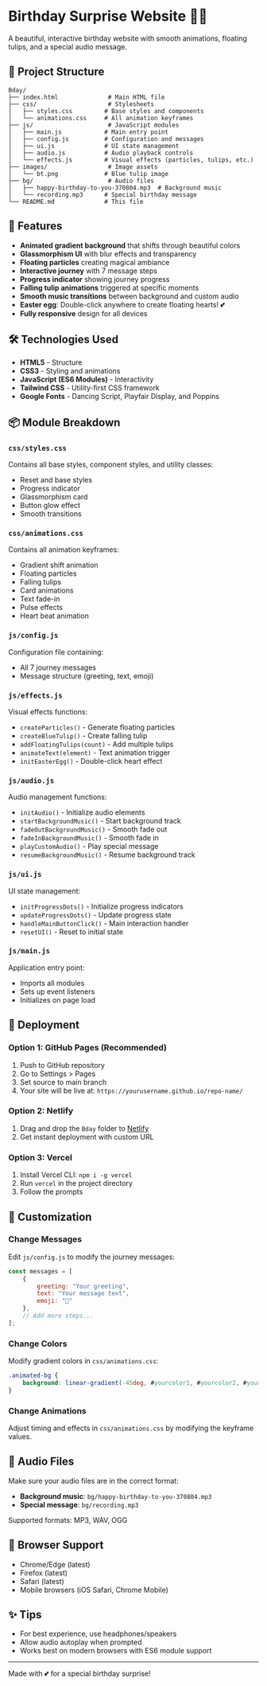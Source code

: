 # Birthday Surprise Website 🎂💝

A beautiful, interactive birthday website with smooth animations, floating tulips, and a special audio message.

## 📁 Project Structure

```
Bday/
├── index.html              # Main HTML file
├── css/                    # Stylesheets
│   ├── styles.css         # Base styles and components
│   └── animations.css     # All animation keyframes
├── js/                     # JavaScript modules
│   ├── main.js            # Main entry point
│   ├── config.js          # Configuration and messages
│   ├── ui.js              # UI state management
│   ├── audio.js           # Audio playback controls
│   └── effects.js         # Visual effects (particles, tulips, etc.)
├── images/                 # Image assets
│   └── bt.png             # Blue tulip image
├── bg/                     # Audio files
│   ├── happy-birthday-to-you-370804.mp3  # Background music
│   └── recording.mp3      # Special birthday message
└── README.md              # This file
```

## 🎨 Features

- **Animated gradient background** that shifts through beautiful colors
- **Glassmorphism UI** with blur effects and transparency
- **Floating particles** creating magical ambiance
- **Interactive journey** with 7 message steps
- **Progress indicator** showing journey progress
- **Falling tulip animations** triggered at specific moments
- **Smooth music transitions** between background and custom audio
- **Easter egg**: Double-click anywhere to create floating hearts! 💕
- **Fully responsive** design for all devices

## 🛠️ Technologies Used

- **HTML5** - Structure
- **CSS3** - Styling and animations
- **JavaScript (ES6 Modules)** - Interactivity
- **Tailwind CSS** - Utility-first CSS framework
- **Google Fonts** - Dancing Script, Playfair Display, and Poppins

## 📦 Module Breakdown

### `css/styles.css`
Contains all base styles, component styles, and utility classes:
- Reset and base styles
- Progress indicator
- Glassmorphism card
- Button glow effect
- Smooth transitions

### `css/animations.css`
Contains all animation keyframes:
- Gradient shift animation
- Floating particles
- Falling tulips
- Card animations
- Text fade-in
- Pulse effects
- Heart beat animation

### `js/config.js`
Configuration file containing:
- All 7 journey messages
- Message structure (greeting, text, emoji)

### `js/effects.js`
Visual effects functions:
- `createParticles()` - Generate floating particles
- `createBlueTulip()` - Create falling tulip
- `addFloatingTulips(count)` - Add multiple tulips
- `animateText(element)` - Text animation trigger
- `initEasterEgg()` - Double-click heart effect

### `js/audio.js`
Audio management functions:
- `initAudio()` - Initialize audio elements
- `startBackgroundMusic()` - Start background track
- `fadeOutBackgroundMusic()` - Smooth fade out
- `fadeInBackgroundMusic()` - Smooth fade in
- `playCustomAudio()` - Play special message
- `resumeBackgroundMusic()` - Resume background track

### `js/ui.js`
UI state management:
- `initProgressDots()` - Initialize progress indicators
- `updateProgressDots()` - Update progress state
- `handleMainButtonClick()` - Main interaction handler
- `resetUI()` - Reset to initial state

### `js/main.js`
Application entry point:
- Imports all modules
- Sets up event listeners
- Initializes on page load

## 🚀 Deployment

### Option 1: GitHub Pages (Recommended)
1. Push to GitHub repository
2. Go to Settings > Pages
3. Set source to main branch
4. Your site will be live at: `https://yourusername.github.io/repo-name/`

### Option 2: Netlify
1. Drag and drop the `Bday` folder to [Netlify](https://app.netlify.com/drop)
2. Get instant deployment with custom URL

### Option 3: Vercel
1. Install Vercel CLI: `npm i -g vercel`
2. Run `vercel` in the project directory
3. Follow the prompts

## 💝 Customization

### Change Messages
Edit `js/config.js` to modify the journey messages:
```javascript
const messages = [
    {
        greeting: "Your greeting",
        text: "Your message text",
        emoji: "🎂"
    },
    // Add more steps...
];
```

### Change Colors
Modify gradient colors in `css/animations.css`:
```css
.animated-bg {
    background: linear-gradient(-45deg, #yourcolor1, #yourcolor2, #yourcolor3, #yourcolor4);
}
```

### Change Animations
Adjust timing and effects in `css/animations.css` by modifying the keyframe values.

## 🎵 Audio Files
Make sure your audio files are in the correct format:
- **Background music**: `bg/happy-birthday-to-you-370804.mp3`
- **Special message**: `bg/recording.mp3`

Supported formats: MP3, WAV, OGG

## 📱 Browser Support
- Chrome/Edge (latest)
- Firefox (latest)
- Safari (latest)
- Mobile browsers (iOS Safari, Chrome Mobile)

## ✨ Tips
- For best experience, use headphones/speakers
- Allow audio autoplay when prompted
- Works best on modern browsers with ES6 module support

---

Made with 💕 for a special birthday surprise!
